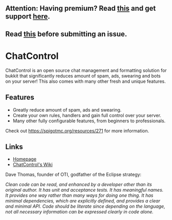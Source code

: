 ## Attention: Having premium? Read [this](https://github.com/kangarko/ChatControl/wiki/Submitting-Issues) and get support [here](https://github.com/kangarko/ChatControl-Pro/issues).

## Read [this](https://github.com/kangarko/ChatControl/wiki/Submitting-Issues) before submitting an issue.

ChatControl
===========

ChatControl is an open source chat management and formatting solution for bukkit that significantly reduces amount of spam, ads, swearing and bots on your server! This also comes with many other fresh and unique features.

Features
--------

* Greatly reduce amount of spam, ads and swearing.
* Create your own rules, handlers and gain full control over your server.
* Many other fully configurable features, from beginners to professionals.

Check out https://spigotmc.org/resources/271 for more information.

Links
-----

* [Homepage](https://www.spigotmc.org/resources/271/)
* [ChatControl's Wiki](https://github.com/kangarko/ChatControl/wiki/)

Dave Thomas, founder of OTI, godfather of the Eclipse strategy:

<i>Clean code can be read, and enhanced by a developer other than its original author. It has unit and acceptance tests. It has meaningful names. It provides one way rather than many ways for doing one thing. It has minimal dependencies, which are explicitly defined, and provides a clear and minimal API. Code should be literate since depending on the language, not all necessary information can be expressed clearly in code alone.</i>
